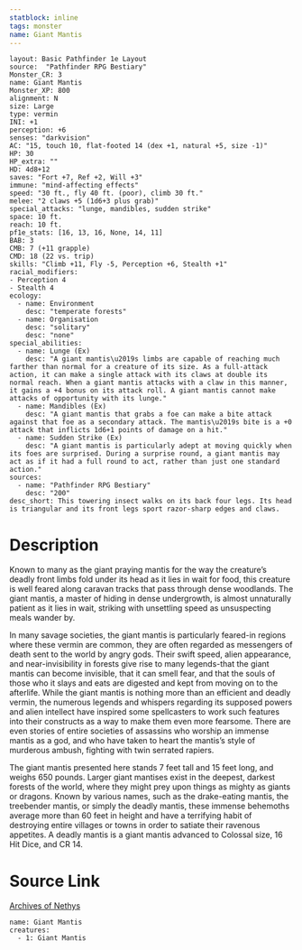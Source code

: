 ```yaml
---
statblock: inline
tags: monster
name: Giant Mantis
---
```

```statblock
layout: Basic Pathfinder 1e Layout
source:  "Pathfinder RPG Bestiary"
Monster_CR: 3
name: Giant Mantis
Monster_XP: 800
alignment: N
size: Large
type: vermin
INI: +1
perception: +6
senses: "darkvision"
AC: "15, touch 10, flat-footed 14 (dex +1, natural +5, size -1)"
HP: 30
HP_extra: ""
HD: 4d8+12
saves: "Fort +7, Ref +2, Will +3"
immune: "mind-affecting effects"
speed: "30 ft., fly 40 ft. (poor), climb 30 ft."
melee: "2 claws +5 (1d6+3 plus grab)"
special_attacks: "lunge, mandibles, sudden strike"
space: 10 ft.
reach: 10 ft.
pf1e_stats: [16, 13, 16, None, 14, 11]
BAB: 3
CMB: 7 (+11 grapple)
CMD: 18 (22 vs. trip)
skills: "Climb +11, Fly -5, Perception +6, Stealth +1"
racial_modifiers:
- Perception 4
- Stealth 4
ecology:
  - name: Environment
    desc: "temperate forests"
  - name: Organisation
    desc: "solitary"
    desc: "none"
special_abilities:
  - name: Lunge (Ex)
    desc: "A giant mantis\u2019s limbs are capable of reaching much farther than normal for a creature of its size. As a full-attack action, it can make a single attack with its claws at double its normal reach. When a giant mantis attacks with a claw in this manner, it gains a +4 bonus on its attack roll. A giant mantis cannot make attacks of opportunity with its lunge."
  - name: Mandibles (Ex)
    desc: "A giant mantis that grabs a foe can make a bite attack against that foe as a secondary attack. The mantis\u2019s bite is a +0 attack that inflicts 1d6+1 points of damage on a hit."
  - name: Sudden Strike (Ex)
    desc: "A giant mantis is particularly adept at moving quickly when its foes are surprised. During a surprise round, a giant mantis may act as if it had a full round to act, rather than just one standard action."
sources:
  - name: "Pathfinder RPG Bestiary"
    desc: "200"
desc_short: This towering insect walks on its back four legs. Its head is triangular and its front legs sport razor-sharp edges and claws.
```
# Description
Known to many as the giant praying mantis for the way the creature’s deadly front limbs fold under its head as it lies in wait for food, this creature is well feared along caravan tracks that pass through dense woodlands. The giant mantis, a master of hiding in dense undergrowth, is almost unnaturally patient as it lies in wait, striking with unsettling speed as unsuspecting meals wander by.

In many savage societies, the giant mantis is particularly feared-in regions where these vermin are common, they are often regarded as messengers of death sent to the world by angry gods. Their swift speed, alien appearance, and near-invisibility in forests give rise to many legends-that the giant mantis can become invisible, that it can smell fear, and that the souls of those who it slays and eats are digested and kept from moving on to the afterlife. While the giant mantis is nothing more than an efficient and deadly vermin, the numerous legends and whispers regarding its supposed powers and alien intellect have inspired some spellcasters to work such features into their constructs as a way to make them even more fearsome. There are even stories of entire societies of assassins who worship an immense mantis as a god, and who have taken to heart the mantis’s style of murderous ambush, fighting with twin serrated rapiers.

The giant mantis presented here stands 7 feet tall and 15 feet long, and weighs 650 pounds. Larger giant mantises exist in the deepest, darkest forests of the world, where they might prey upon things as mighty as giants or dragons. Known by various names, such as the drake-eating mantis, the treebender mantis, or simply the deadly mantis, these immense behemoths average more than 60 feet in height and have a terrifying habit of destroying entire villages or towns in order to satiate their ravenous appetites. A deadly mantis is a giant mantis advanced to Colossal size, 16 Hit Dice, and CR 14.
# Source Link
[Archives of Nethys](https://aonprd.com/MonsterDisplay.aspx?ItemName=Giant%20Mantis)
```encounter-table
name: Giant Mantis
creatures:
  - 1: Giant Mantis
```
